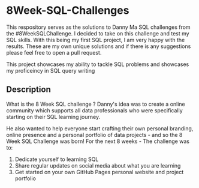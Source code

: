 # 8Week-SQL-Challenges
This respository serves as the solutions to Danny Ma SQL challenges from the #8WeekSQLChallenge. I decided to take on this challenge and test my SQL skills. With this being my first SQL project, I am very happy with the results. These are my own unique solutions and if there is any suggestions please feel free to open a pull request.  

This project showcases my ability to tackle SQL problems and showcases my proficeincy in SQL query writing 

## Description 
What is the 8 Week SQL challenge ?
Danny's idea was to create a online community which supports all data professionals who were specifically starting on their SQL learning journey.

He also wanted to help everyone start crafting their own personal branding, online presence and a personal portfolio of data projects - and so the 8 Week SQL Challenge was born!
For the next 8 weeks - The challenge was to:
1) Dedicate yourself to learning SQL
2) Share regular updates on social media about what you are learning
3) Get started on your own GitHub Pages personal website and project portfolio

